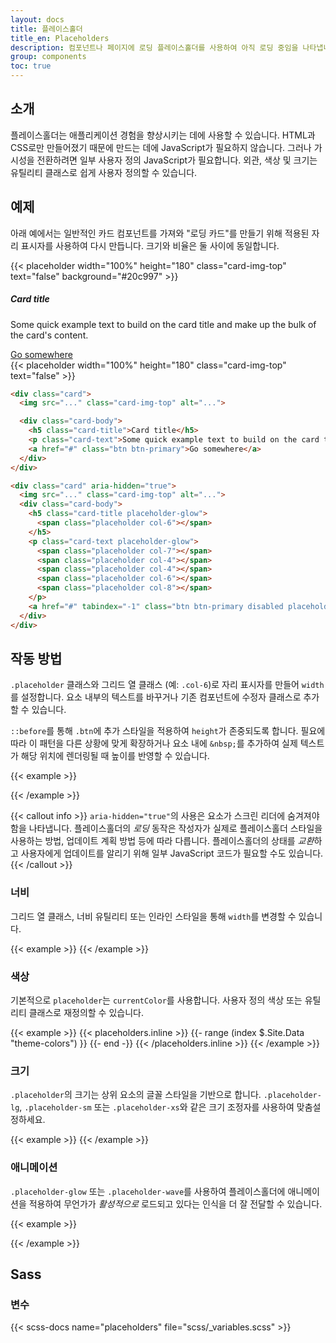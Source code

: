 ```yaml
---
layout: docs
title: 플레이스홀더
title_en: Placeholders
description: 컴포넌트나 페이지에 로딩 플레이스홀더를 사용하여 아직 로딩 중임을 나타냅니다.
group: components
toc: true
---
```


## 소개

플레이스홀더는 애플리케이션 경험을 향상시키는 데에 사용할 수 있습니다. HTML과 CSS로만 만들어졌기 때문에 만드는 데에 JavaScript가 필요하지 않습니다. 그러나 가시성을 전환하려면 일부 사용자 정의 JavaScript가 필요합니다. 외관, 색상 및 크기는 유틸리티 클래스로 쉽게 사용자 정의할 수 있습니다.

## 예제

아래 예에서는 일반적인 카드 컴포넌트를 가져와 "로딩 카드"를 만들기 위해 적용된 자리 표시자를 사용하여 다시 만듭니다. 크기와 비율은 둘 사이에 동일합니다.

<div class="bd-example bd-example-placeholder-cards d-flex justify-content-around">
<div class="card">
  {{< placeholder width="100%" height="180" class="card-img-top" text="false" background="#20c997" >}}
  <div class="card-body">
    <h5 class="card-title">Card title</h5>
    <p class="card-text">Some quick example text to build on the card title and make up the bulk of the card's content.</p>
    <a href="#" class="btn btn-primary">Go somewhere</a>
  </div>
</div>

<div class="card" aria-hidden="true">
  {{< placeholder width="100%" height="180" class="card-img-top" text="false" >}}
  <div class="card-body">
    <div class="h5 card-title placeholder-glow">
      <span class="placeholder col-6"></span>
    </div>
    <p class="card-text placeholder-glow">
      <span class="placeholder col-7"></span>
      <span class="placeholder col-4"></span>
      <span class="placeholder col-4"></span>
      <span class="placeholder col-6"></span>
      <span class="placeholder col-8"></span>
    </p>
    <a href="#" tabindex="-1" class="btn btn-primary disabled placeholder col-6"></a>
  </div>
</div>
</div>

```html
<div class="card">
  <img src="..." class="card-img-top" alt="...">

  <div class="card-body">
    <h5 class="card-title">Card title</h5>
    <p class="card-text">Some quick example text to build on the card title and make up the bulk of the card's content.</p>
    <a href="#" class="btn btn-primary">Go somewhere</a>
  </div>
</div>

<div class="card" aria-hidden="true">
  <img src="..." class="card-img-top" alt="...">
  <div class="card-body">
    <h5 class="card-title placeholder-glow">
      <span class="placeholder col-6"></span>
    </h5>
    <p class="card-text placeholder-glow">
      <span class="placeholder col-7"></span>
      <span class="placeholder col-4"></span>
      <span class="placeholder col-4"></span>
      <span class="placeholder col-6"></span>
      <span class="placeholder col-8"></span>
    </p>
    <a href="#" tabindex="-1" class="btn btn-primary disabled placeholder col-6"></a>
  </div>
</div>
```

## 작동 방법

`.placeholder` 클래스와 그리드 열 클래스 (예: `.col-6`)로 자리 표시자를 만들어 `width`를 설정합니다. 요소 내부의 텍스트를 바꾸거나 기존 컴포넌트에 수정자 클래스로 추가할 수 있습니다.

`::before`를 통해 `.btn`에 추가 스타일을 적용하여 `height`가 존중되도록 합니다. 필요에 따라 이 패턴을 다른 상황에 맞게 확장하거나 요소 내에 `&nbsp;`를 추가하여 실제 텍스트가 해당 위치에 렌더링될 때 높이를 반영할 수 있습니다.

{{< example >}}
<p aria-hidden="true">
  <span class="placeholder col-6"></span>
</p>

<a href="#" tabindex="-1" class="btn btn-primary disabled placeholder col-4" aria-hidden="true"></a>
{{< /example >}}

{{< callout info >}}
`aria-hidden="true"`의 사용은 요소가 스크린 리더에 숨겨져야 함을 나타냅니다. 플레이스홀더의 *로딩* 동작은 작성자가 실제로 플레이스홀더 스타일을 사용하는 방법, 업데이트 계획 방법 등에 따라 다릅니다. 플레이스홀더의 상태를 *교환*하고 사용자에게 업데이트를 알리기 위해 일부 JavaScript 코드가 필요할 수도 있습니다.
{{< /callout >}}

### 너비

그리드 열 클래스, 너비 유틸리티 또는 인라인 스타일을 통해 `width`를 변경할 수 있습니다.

{{< example >}}
<span class="placeholder col-6"></span>
<span class="placeholder w-75"></span>
<span class="placeholder" style="width: 25%;"></span>
{{< /example >}}

### 색상

기본적으로 `placeholder`는 `currentColor`를 사용합니다. 사용자 정의 색상 또는 유틸리티 클래스로 재정의할 수 있습니다.

{{< example >}}
<span class="placeholder col-12"></span>
{{< placeholders.inline >}}
{{- range (index $.Site.Data "theme-colors") }}
<span class="placeholder col-12 bg-{{ .name }}"></span>
{{- end -}}
{{< /placeholders.inline >}}
{{< /example >}}

### 크기

`.placeholder`의 크기는 상위 요소의 글꼴 스타일을 기반으로 합니다. `.placeholder-lg`, `.placeholder-sm` 또는 `.placeholder-xs`와 같은 크기 조정자를 사용하여 맞춤설정하세요.

{{< example >}}
<span class="placeholder col-12 placeholder-lg"></span>
<span class="placeholder col-12"></span>
<span class="placeholder col-12 placeholder-sm"></span>
<span class="placeholder col-12 placeholder-xs"></span>
{{< /example >}}

### 애니메이션
`.placeholder-glow` 또는 `.placeholder-wave`를 사용하여 플레이스홀더에 애니메이션을 적용하여 무언가가 _활성적으로_ 로드되고 있다는 인식을 더 잘 전달할 수 있습니다.

{{< example >}}
<p class="placeholder-glow">
  <span class="placeholder col-12"></span>
</p>

<p class="placeholder-wave">
  <span class="placeholder col-12"></span>
</p>
{{< /example >}}

## Sass

### 변수

{{< scss-docs name="placeholders" file="scss/_variables.scss" >}}
